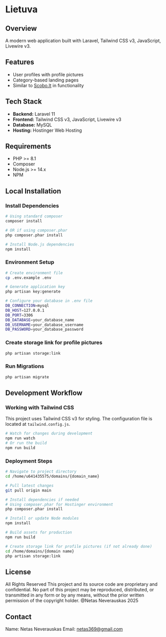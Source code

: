 # Lietuva

## Overview
A modern web application built with Laravel, Tailwind CSS v3, JavaScript, Livewire v3.

## Features
- User profiles with profile pictures
- Category-based landing pages
- Similar to [Scobo.lt](https://scobo.lt/) in functionality

## Tech Stack
- **Backend:** Laravel 11
- **Frontend:** Tailwind CSS v3, JavaScript, Livewire v3
- **Database:** MySQL
- **Hosting:** Hostinger Web Hosting

## Requirements
- PHP >= 8.1
- Composer
- Node.js >= 14.x
- NPM

## Local Installation



### Install Dependencies
```bash
# Using standard composer
composer install

# OR if using composer.phar
php composer.phar install

# Install Node.js dependencies
npm install
```

### Environment Setup
```bash
# Create environment file
cp .env.example .env

# Generate application key
php artisan key:generate

# Configure your database in .env file
DB_CONNECTION=mysql
DB_HOST=127.0.0.1
DB_PORT=3306
DB_DATABASE=your_database_name
DB_USERNAME=your_database_username
DB_PASSWORD=your_database_password
```

### Create storage link for profile pictures
```bash
php artisan storage:link
```

### Run Migrations
```bash
php artisan migrate
```


## Development Workflow

### Working with Tailwind CSS
This project uses Tailwind CSS v3 for styling. The configuration file is located at `tailwind.config.js`.

```bash
# Watch for changes during development
npm run watch
# Or run the build
npm run build
```


### Deployment Steps
```bash
# Navigate to project directory
cd /home/u641435575/domains/{domain_name}

# Pull latest changes
git pull origin main

# Install dependencies if needed
# Using composer.phar for Hostinger environment
php composer.phar install

# Install or update Node modules
npm install

# Build assets for production
npm run build

# Create storage link for profile pictures (if not already done)
cd /home/domains/{domain name}
php artisan storage:link
```

## License
All Rights Reserved
This project and its source code are proprietary and confidential. No part of this project may be reproduced, distributed, or transmitted in any form or by any means, without the prior written permission of the copyright holder.
@Netas Neverauskas 2025

## Contact
Name: Netas Neverauskas
Email: netas369@gmail.com

